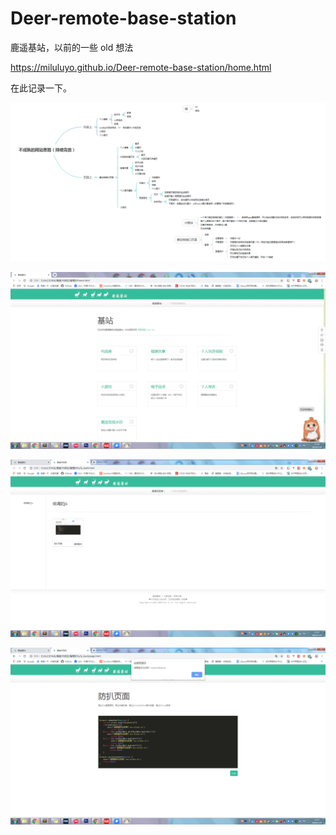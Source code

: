 # Deer-remote-base-station

鹿遥基站，以前的一些 old 想法

https://miluluyo.github.io/Deer-remote-base-station/home.html

在此记录一下。

![Image text](https://github.com/Sunwendi/photo_gallery/blob/master/Deer-remote-base-station.png?raw=true)

![Image text](https://github.com/Sunwendi/photo_gallery/blob/master/Deer-remote-base-station1.png?raw=true)

![Image text](https://github.com/Sunwendi/photo_gallery/blob/master/Deer-remote-base-station2.png?raw=true)

![Image text](https://github.com/Sunwendi/photo_gallery/blob/master/Deer-remote-base-station3.png?raw=true)
